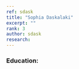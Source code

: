 ```yaml
---
ref: sdask
title: "Sophia Daskalaki"
excerpt: ""
rank: 3
author: sdask
research: 
---
```


### Education:
  